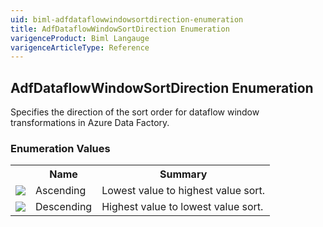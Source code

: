 ```yaml
---
uid: biml-adfdataflowwindowsortdirection-enumeration
title: AdfDataflowWindowSortDirection Enumeration
varigenceProduct: Biml Langauge
varigenceArticleType: Reference
---
```


## AdfDataflowWindowSortDirection Enumeration<div class="LanguageSummary"><div class ="SummaryItem">Specifies the direction of the sort order for dataflow window transformations in Azure Data Factory.</div></div><div class="EnumValueGroup">### Enumeration Values<table id="EnumValue" class="MemberList"><tbody><tr><th class="MemberTypeIconColumnHeader">&nbsp;</th><th class="MemberNameColumnHeader">Name</th><th class="MemberSummaryColumnHeader">Summary</th></tr><tr class="cd0"><td align="center" class="MemberTypeIcon"><img src="enumValue.png"></img></td><td class="MemberName">Ascending</td><td class="MemberSummary"><div class ="SummaryItem">Lowest value to highest value sort.</div></td></tr><tr class="cd1"><td align="center" class="MemberTypeIcon"><img src="enumValue.png"></img></td><td class="MemberName">Descending</td><td class="MemberSummary"><div class ="SummaryItem">Highest value to lowest value sort.</div></td></tr></tbody></table></div>